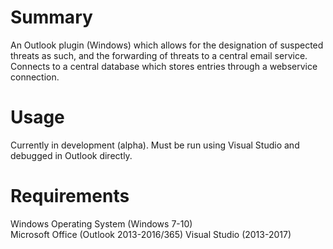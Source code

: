 # Summary
An Outlook plugin (Windows) which allows for the designation of suspected threats as such, and the forwarding of threats to a central email service.  Connects to a central database which stores entries through a webservice connection.

# Usage
Currently in development (alpha).  Must be run using Visual Studio and debugged in Outlook directly.

# Requirements
Windows Operating System (Windows 7-10)<br />
Microsoft Office (Outlook 2013-2016/365)
Visual Studio (2013-2017)
